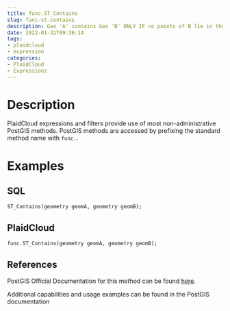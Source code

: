 ```yaml
---
title: func.ST_Contains
slug: func-st-contains
description: Geo 'A' contains Geo 'B' ONLY IF no points of B lie in the exterior of A, and at least one point of B interior lies in A interior
date: 2022-01-31T09:36:14
tags:
- plaidcloud
- expression
categories:
- PlaidCloud
- Expressions
---
```



# Description


PlaidCloud expressions and filters provide use of most non-administrative PostGIS methods. PostGIS methods are accessed by prefixing the standard method name with `func.`.



# Examples


## SQL



```
ST_Contains(geometry geomA, geometry geomB);
```


## PlaidCloud



```
func.ST_Contains(geometry geomA, geometry geomB);
```


## References


PostGIS Official Documentation for this method can be found [here](https://postgis.net/docs/manual-3.1/ST_Contains.html).



Additional capabilities and usage examples can be found in the PostGIS documentation

